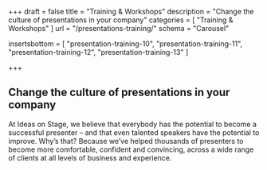 +++
draft 			= false
title 			= "Training & Workshops"
description		= "Change the culture of presentations in your company"
categories		= [ "Training & Workshops" ]
url 				= "/presentations-training/"
schema			= "Carousel"

insertsbottom	= [
	"presentation-training-10",
	"presentation-training-11",
	"presentation-training-12",
	"presentation-training-13"
]

+++
## Change the culture of presentations in your company

At Ideas on Stage, we believe that everybody has the potential to become a successful presenter – and that even talented speakers have the potential to improve. Why’s that? Because we’ve helped thousands of presenters to become more comfortable, confident and convincing, across a wide range of clients at all levels of business and experience.
